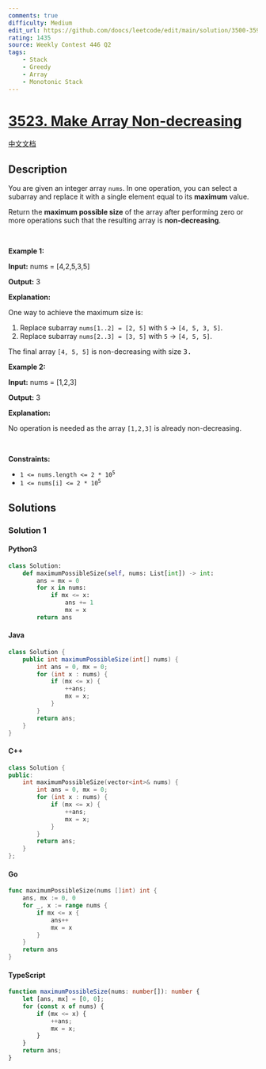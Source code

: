 ```yaml
---
comments: true
difficulty: Medium
edit_url: https://github.com/doocs/leetcode/edit/main/solution/3500-3599/3523.Make%20Array%20Non-decreasing/README_EN.md
rating: 1435
source: Weekly Contest 446 Q2
tags:
    - Stack
    - Greedy
    - Array
    - Monotonic Stack
---
```


<!-- problem:start -->

# [3523. Make Array Non-decreasing](https://leetcode.com/problems/make-array-non-decreasing)

[中文文档](/solution/3500-3599/3523.Make%20Array%20Non-decreasing/README.md)

## Description

<!-- description:start -->

<p>You are given an integer array <code>nums</code>. In one operation, you can select a <span data-keyword="subarray-nonempty">subarray</span> and replace it with a single element equal to its <strong>maximum</strong> value.</p>

<p>Return the <strong>maximum possible size</strong> of the array after performing zero or more operations such that the resulting array is <strong>non-decreasing</strong>.</p>

<p>&nbsp;</p>
<p><strong class="example">Example 1:</strong></p>

<div class="example-block">
<p><strong>Input:</strong> <span class="example-io">nums = [4,2,5,3,5]</span></p>

<p><strong>Output:</strong> <span class="example-io">3</span></p>

<p><strong>Explanation:</strong></p>

<p>One way to achieve the maximum size is:</p>

<ol>
	<li>Replace subarray <code>nums[1..2] = [2, 5]</code> with <code>5</code> &rarr; <code>[4, 5, 3, 5]</code>.</li>
	<li>Replace subarray <code>nums[2..3] = [3, 5]</code> with <code>5</code> &rarr; <code>[4, 5, 5]</code>.</li>
</ol>

<p>The final array <code>[4, 5, 5]</code> is non-decreasing with size <font face="monospace">3.</font></p>
</div>

<p><strong class="example">Example 2:</strong></p>

<div class="example-block">
<p><strong>Input:</strong> <span class="example-io">nums = [1,2,3]</span></p>

<p><strong>Output:</strong> <span class="example-io">3</span></p>

<p><strong>Explanation:</strong></p>

<p>No operation is needed as the array <code>[1,2,3]</code> is already non-decreasing.</p>
</div>

<p>&nbsp;</p>
<p><strong>Constraints:</strong></p>

<ul>
	<li><code>1 &lt;= nums.length &lt;= 2 * 10<sup>5</sup></code></li>
	<li><code>1 &lt;= nums[i] &lt;= 2 * 10<sup>5</sup></code></li>
</ul>

<!-- description:end -->

## Solutions

<!-- solution:start -->

### Solution 1

<!-- tabs:start -->

#### Python3

```python
class Solution:
    def maximumPossibleSize(self, nums: List[int]) -> int:
        ans = mx = 0
        for x in nums:
            if mx <= x:
                ans += 1
                mx = x
        return ans
```

#### Java

```java
class Solution {
    public int maximumPossibleSize(int[] nums) {
        int ans = 0, mx = 0;
        for (int x : nums) {
            if (mx <= x) {
                ++ans;
                mx = x;
            }
        }
        return ans;
    }
}
```

#### C++

```cpp
class Solution {
public:
    int maximumPossibleSize(vector<int>& nums) {
        int ans = 0, mx = 0;
        for (int x : nums) {
            if (mx <= x) {
                ++ans;
                mx = x;
            }
        }
        return ans;
    }
};
```

#### Go

```go
func maximumPossibleSize(nums []int) int {
	ans, mx := 0, 0
	for _, x := range nums {
		if mx <= x {
			ans++
			mx = x
		}
	}
	return ans
}
```

#### TypeScript

```ts
function maximumPossibleSize(nums: number[]): number {
    let [ans, mx] = [0, 0];
    for (const x of nums) {
        if (mx <= x) {
            ++ans;
            mx = x;
        }
    }
    return ans;
}
```

<!-- tabs:end -->

<!-- solution:end -->

<!-- problem:end -->
